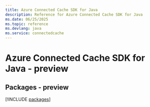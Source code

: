 ```yaml
---
title: Azure Connected Cache SDK for Java
description: Reference for Azure Connected Cache SDK for Java
ms.date: 06/25/2025
ms.topic: reference
ms.devlang: java
ms.service: connectedcache
---
```

# Azure Connected Cache SDK for Java - preview
## Packages - preview
[!INCLUDE [packages](connected-cache-index.md)]